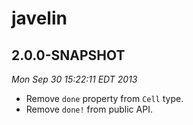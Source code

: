 # javelin

## 2.0.0-SNAPSHOT

*Mon Sep 30 15:22:11 EDT 2013*

* Remove `done` property from `Cell` type.
* Remove `done!` from public API.
